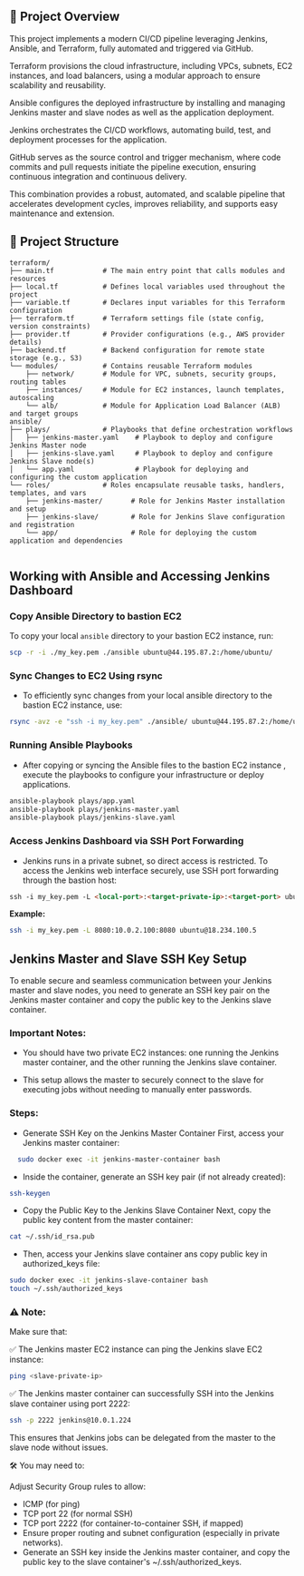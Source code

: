 ## 📌 Project Overview
This project implements a modern CI/CD pipeline leveraging Jenkins, Ansible, and Terraform, fully automated and triggered via GitHub.

Terraform provisions the cloud infrastructure, including VPCs, subnets, EC2 instances, and load balancers, using a modular approach to ensure scalability and reusability.

Ansible configures the deployed infrastructure by installing and managing Jenkins master and slave nodes as well as the application deployment.

Jenkins orchestrates the CI/CD workflows, automating build, test, and deployment processes for the application.

GitHub serves as the source control and trigger mechanism, where code commits and pull requests initiate the pipeline execution, ensuring continuous integration and continuous delivery.

This combination provides a robust, automated, and scalable pipeline that accelerates development cycles, improves reliability, and supports easy maintenance and extension.

## 📁 Project Structure 
```
terraform/
├── main.tf            # The main entry point that calls modules and resources
├── local.tf           # Defines local variables used throughout the project
├── variable.tf        # Declares input variables for this Terraform configuration
├── terraform.tf       # Terraform settings file (state config, version constraints)
├── provider.tf        # Provider configurations (e.g., AWS provider details)
├── backend.tf         # Backend configuration for remote state storage (e.g., S3)
└── modules/           # Contains reusable Terraform modules
    ├── network/       # Module for VPC, subnets, security groups, routing tables
    ├── instances/     # Module for EC2 instances, launch templates, autoscaling
    └── alb/           # Module for Application Load Balancer (ALB) and target groups
ansible/
├── plays/             # Playbooks that define orchestration workflows
│   ├── jenkins-master.yaml    # Playbook to deploy and configure Jenkins Master node
│   ├── jenkins-slave.yaml     # Playbook to deploy and configure Jenkins Slave node(s)
│   └── app.yaml               # Playbook for deploying and configuring the custom application
└── roles/             # Roles encapsulate reusable tasks, handlers, templates, and vars
    ├── jenkins-master/       # Role for Jenkins Master installation and setup
    ├── jenkins-slave/        # Role for Jenkins Slave configuration and registration
    └── app/                  # Role for deploying the custom application and dependencies


```
## Working with Ansible and Accessing Jenkins Dashboard

### Copy Ansible Directory to bastion EC2

To copy your local `ansible` directory to your bastion EC2 instance, run:

```bash
scp -r -i ./my_key.pem ./ansible ubuntu@44.195.87.2:/home/ubuntu/
```

### Sync Changes to EC2 Using rsync
* To efficiently sync changes from your local ansible directory to the bastion EC2 instance, use:
```bash
rsync -avz -e "ssh -i my_key.pem" ./ansible/ ubuntu@44.195.87.2:/home/ubuntu/ansible/
```
### Running Ansible Playbooks
* After copying or syncing the Ansible files to the bastion EC2 instance , execute the playbooks to configure your infrastructure or deploy applications.

```bash
ansible-playbook plays/app.yaml
ansible-playbook plays/jenkins-master.yaml
ansible-playbook plays/jenkins-slave.yaml
```

### Access Jenkins Dashboard via SSH Port Forwarding
* Jenkins runs in a private subnet, so direct access is restricted. To access the Jenkins web interface securely, use SSH port forwarding through the bastion host:
```markdown
ssh -i my_key.pem -L <local-port>:<target-private-ip>:<target-port> ubuntu@<bastion-public-ip>
```
**Example:**
```bash
ssh -i my_key.pem -L 8080:10.0.2.100:8080 ubuntu@18.234.100.5
```

## Jenkins Master and Slave SSH Key Setup
To enable secure and seamless communication between your Jenkins master and slave nodes, you need to generate an SSH key pair on the Jenkins master container and copy the public key to the Jenkins slave container.
### Important Notes:
* You should have two private EC2 instances: one running the Jenkins master container, and the other running the Jenkins slave container.

* This setup allows the master to securely connect to the slave for executing jobs without needing to manually enter passwords.

### Steps:
* Generate SSH Key on the Jenkins Master Container
  First, access your Jenkins master container:
```bash
  sudo docker exec -it jenkins-master-container bash
```
* Inside the container, generate an SSH key pair (if not already created):
```bash
ssh-keygen
```
* Copy the Public Key to the Jenkins Slave Container
Next, copy the public key content from the master container:
```bash
cat ~/.ssh/id_rsa.pub

```
* Then, access your Jenkins slave container ans copy public key in authorized_keys file:
```bash
sudo docker exec -it jenkins-slave-container bash
touch ~/.ssh/authorized_keys
```
### ⚠️ Note:
Make sure that:

✅ The Jenkins master EC2 instance can ping the Jenkins slave EC2 instance:
```bash
ping <slave-private-ip>

```
✅ The Jenkins master container can successfully SSH into the Jenkins slave container using port 2222:

```bash
ssh -p 2222 jenkins@10.0.1.224
```

This ensures that Jenkins jobs can be delegated from the master to the slave node without issues.

🛠️ You may need to:

Adjust Security Group rules to allow:
- ICMP (for ping)
- TCP port 22 (for normal SSH)
- TCP port 2222 (for container-to-container SSH, if mapped)
- Ensure proper routing and subnet configuration (especially in private networks).
- Generate an SSH key inside the Jenkins master container, and copy the public key to the slave container's ~/.ssh/authorized_keys.